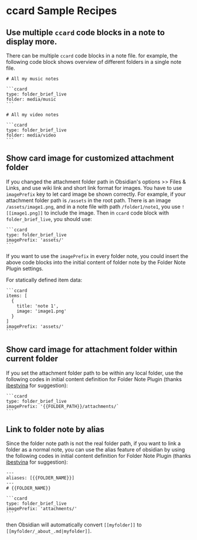 # ccard Sample Recipes

## Use multiple `ccard` code blocks in a note to display more.

There can be multiple `ccard` code blocks in a note file. for example, the following code block shows overview of different folders in a single note file.

```
# All my music notes

​```ccard
type: folder_brief_live
folder: media/music
​```

# All my video notes

​```ccard
type: folder_brief_live
folder: media/video
​```
```

## Show card image for customized attachment folder

If you changed the attachment folder path in Obsidian's options >> Files & Links, and use wiki link and short link format for images. You have to use `imagePrefix` key to let card image be shown correctly. For example, if your attachment folder path is `/assets` in the root path. There is an image `/assets/image1.png`, and in a note file with path `/folder1/note1`, you use `![[image1.png]]` to include the image. Then in `ccard` code block with `folder_brief_live`, you should use:

```
​```ccard
type: folder_brief_live
imagePrefix: 'assets/'
​```
```

If you want to use the `imagePrefix` in every folder note, you could insert the above code blocks into the initial content of folder note by the Folder Note Plugin settings.

For statically defined item data:

```
​```ccard
items: [
  {
    title: 'note 1',
    image: 'image1.png'
  }
]
imagePrefix: 'assets/'
​```
```

## Show card image for attachment folder within current folder

If you set the attachment folder path to be within any local folder, use the following codes in initial content definition for Folder Note Plugin (thanks [ibestvina](https://github.com/ibestvina) for suggestion):

```
​```ccard
type: folder_brief_live
imagePrefix: '{{FOLDER_PATH}}/attachments/`
​```
```

## Link to folder note by alias

Since the folder note path is not the real folder path, if you want to link a folder as a normal note, you can use the alias feature of obsidian by using the following codes in initial content definition for Folder Note Plugin (thanks [ibestvina](https://github.com/ibestvina) for suggestion):

```
---
aliases: [{{FOLDER_NAME}}]
---
# {{FOLDER_NAME}}

​```ccard
type: folder_brief_live
imagePrefix: 'attachments/'
​```
```

then Obsidian will automatically convert `[[myfolder]]` to `[[myfolder/_about_.md|myfolder]]`.

